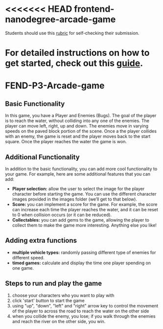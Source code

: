 <<<<<<< HEAD
frontend-nanodegree-arcade-game
===============================

Students should use this [rubric](https://www.udacity.com/course/viewer/#!/c-nd001/l-2696458597/m-2687128535) for self-checking their submission.

For detailed instructions on how to get started, check out this [guide](https://docs.google.com/document/d/1v01aScPjSWCCWQLIpFqvg3-vXLH2e8_SZQKC8jNO0Dc/pub?embedded=true).
=======
# FEND-P3-Arcade-game

## Basic Functionality

In this game, you have a Player and Enemies (Bugs). The goal of the player is to reach the water, without colliding into any one of the enemies. The player can move left, right, up and down. The enemies move in varying speeds on the paved block portion of the scene. Once a the player collides with an enemy, the game is reset and the player moves back to the start square. Once the player reaches the water the game is won.

## Additional Functionality

In addition to the basic functionality, you can add more cool functionality to your game. For example, here are some additional features that you can add:
- **Player selection:** allow the user to select the image for the player character before starting the game. You can use the different character images provided in the images folder (we’ll get to that below).
- **Score:** you can implement a score for the game. For example, the score can increase each time the player reaches the water, and it can be reset to 0 when collision occurs (or it can be reduced).
- **Collectables:** you can add gems to the game, allowing the player to collect them to make the game more interesting.
Anything else you like!

## Adding extra functions
- **multiple vehicle types:** randomly passing different type of enemies for different speed. 
- **timed games:** calculate and display the time one player spending on one game.

## Steps to run and play the game
1. choose your characters who you want to play with
2. click 'start' button to start the game
3. using "up", "down", "left" and "right" arrow key to control the movement of the player to across the road to reach the water on the other side
4. when you collide the enemy, you lose; if you walk through the enemies and reach the river on the other side, you win.


